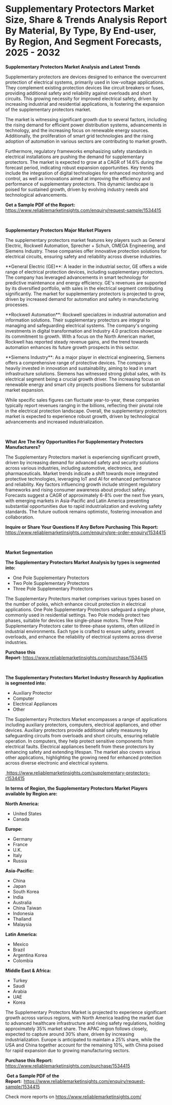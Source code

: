 <p><h1>Supplementary Protectors Market Size, Share & Trends Analysis Report By Material, By Type, By End-user, By Region, And Segment Forecasts, 2025 - 2032</h1></p><p><strong>Supplementary Protectors Market Analysis and Latest Trends</strong></p>
<p><p>Supplementary protectors are devices designed to enhance the overcurrent protection of electrical systems, primarily used in low-voltage applications. They complement existing protection devices like circuit breakers or fuses, providing additional safety and reliability against overloads and short circuits. This growing necessity for improved electrical safety, driven by increasing industrial and residential applications, is fostering the expansion of the supplementary protectors market.</p><p>The market is witnessing significant growth due to several factors, including the rising demand for efficient power distribution systems, advancements in technology, and the increasing focus on renewable energy sources. Additionally, the proliferation of smart grid technologies and the rising adoption of automation in various sectors are contributing to market growth. </p><p>Furthermore, regulatory frameworks emphasizing safety standards in electrical installations are pushing the demand for supplementary protectors. The market is expected to grow at a CAGR of 14.6% during the forecast period, indicating robust expansion opportunities. Key trends include the integration of digital technologies for enhanced monitoring and control, as well as innovations aimed at improving the efficiency and performance of supplementary protectors. This dynamic landscape is poised for sustained growth, driven by evolving industry needs and technological advancements.</p></p>
<p><strong>Get a Sample PDF of the Report:&nbsp;</strong> <a href="https://www.reliablemarketinsights.com/enquiry/request-sample/1534415?utm_campaign=3507&utm_medium=2&utm_source=Github&utm_content=ia&utm_term=08042025&utm_id=supplementary-protectors">https://www.reliablemarketinsights.com/enquiry/request-sample/1534415</a></p>
<p>&nbsp;</p>
<p><strong>Supplementary Protectors Major Market Players</strong></p>
<p><p>The supplementary protectors market features key players such as General Electric, Rockwell Automation, Sprecher + Schuh, OMEGA Engineering, and Siemens Industry. These companies offer innovative protection solutions for electrical circuits, ensuring safety and reliability across diverse industries.</p><p>**General Electric (GE)**: A leader in the industrial sector, GE offers a wide range of electrical protection devices, including supplementary protectors. The company has leveraged advancements in smart technology for predictive maintenance and energy efficiency. GE's revenues are supported by its diversified portfolio, with sales in the electrical segment contributing significantly. The market for supplementary protectors is projected to grow, driven by increased demand for automation and safety in manufacturing processes.</p><p>**Rockwell Automation**: Rockwell specializes in industrial automation and information solutions. Their supplementary protectors are integral to managing and safeguarding electrical systems. The company's ongoing investments in digital transformation and Industry 4.0 practices showcase its commitment to growth. With a focus on the North American market, Rockwell has reported steady revenue gains, and the trend towards automation enhances its future growth prospects in this sector.</p><p>**Siemens Industry**: As a major player in electrical engineering, Siemens offers a comprehensive range of protective devices. The company is heavily invested in innovation and sustainability, aiming to lead in smart infrastructure solutions. Siemens has witnessed strong global sales, with its electrical segment being a crucial growth driver. The increasing focus on renewable energy and smart city projects positions Siemens for substantial market expansion.</p><p>While specific sales figures can fluctuate year-to-year, these companies typically report revenues ranging in the billions, reflecting their pivotal role in the electrical protection landscape. Overall, the supplementary protectors market is expected to experience robust growth, driven by technological advancements and increased industrialization.</p></p>
<p>&nbsp;</p>
<p><strong>What Are The Key Opportunities For Supplementary Protectors Manufacturers?</strong></p>
<p><p>The Supplementary Protectors market is experiencing significant growth, driven by increasing demand for advanced safety and security solutions across various industries, including automotive, electronics, and pharmaceuticals. Market trends indicate a shift towards more integrated protective technologies, leveraging IoT and AI for enhanced performance and reliability. Key factors influencing growth include stringent regulatory frameworks and rising consumer awareness about product safety. Forecasts suggest a CAGR of approximately 6-8% over the next five years, with emerging markets in Asia-Pacific and Latin America presenting substantial opportunities due to rapid industrialization and evolving safety standards. The future outlook remains optimistic, fostering innovation and collaboration.</p></p>
<p><strong>Inquire or Share Your Questions If Any Before Purchasing This Report:</strong> <a href="https://www.reliablemarketinsights.com/enquiry/pre-order-enquiry/1534415?utm_campaign=3507&utm_medium=2&utm_source=Github&utm_content=ia&utm_term=08042025&utm_id=supplementary-protectors">https://www.reliablemarketinsights.com/enquiry/pre-order-enquiry/1534415</a></p>
<p>&nbsp;</p>
<p><strong>Market Segmentation</strong></p>
<p><strong>The Supplementary Protectors Market Analysis by types is segmented into:</strong></p>
<p><ul><li>One Pole Supplementary Protectors</li><li>Two Pole Supplementary Protectors</li><li>Three Pole Supplementary Protectors</li></ul></p>
<p><p>The Supplementary Protectors market comprises various types based on the number of poles, which enhance circuit protection in electrical applications. One Pole Supplementary Protectors safeguard a single phase, commonly used in residential settings. Two Pole models protect two phases, suitable for devices like single-phase motors. Three Pole Supplementary Protectors cater to three-phase systems, often utilized in industrial environments. Each type is crafted to ensure safety, prevent overloads, and enhance the reliability of electrical systems across diverse industries.</p></p>
<p><strong>Purchase this Report:&nbsp;</strong><a href="https://www.reliablemarketinsights.com/purchase/1534415?utm_campaign=3507&utm_medium=2&utm_source=Github&utm_content=ia&utm_term=08042025&utm_id=supplementary-protectors">https://www.reliablemarketinsights.com/purchase/1534415</a></p>
<p>&nbsp;</p>
<p><strong>The Supplementary Protectors Market Industry Research by Application is segmented into:</strong></p>
<p><ul><li>Auxiliary Protector</li><li>Computer</li><li>Electrical Appliances</li><li>Other</li></ul></p>
<p><p>The Supplementary Protectors Market encompasses a range of applications including auxiliary protectors, computers, electrical appliances, and other devices. Auxiliary protectors provide additional safety measures by safeguarding circuits from overloads and short circuits, ensuring reliable operation. In computers, they help protect sensitive components from electrical faults. Electrical appliances benefit from these protectors by enhancing safety and extending lifespan. The market also covers various other applications, highlighting the growing need for enhanced protection across diverse electronic and electrical systems.</p></p>
<p><a href="https://www.reliablemarketinsights.com/supplementary-protectors-r1534415?utm_campaign=3507&utm_medium=2&utm_source=Github&utm_content=ia&utm_term=08042025&utm_id=supplementary-protectors">&nbsp;https://www.reliablemarketinsights.com/supplementary-protectors-r1534415</a></p>
<p><strong>In terms of Region, the Supplementary Protectors Market Players available by Region are:</strong></p>
<p>
    <p> <strong> North America: </strong>
        <ul>
            <li>United States</li>
            <li>Canada</li>
        </ul>
        </p> 
    <p> <strong> Europe: </strong>
        <ul>
            <li>Germany</li>
            <li>France</li>
            <li>U.K.</li>
            <li>Italy</li>
            <li>Russia</li>
        </ul>
        </p> 
    <p> <strong> Asia-Pacific: </strong>
        <ul>
            <li>China</li>
            <li>Japan</li>
            <li>South Korea</li>
            <li>India</li>
            <li>Australia</li>
            <li>China Taiwan</li>
            <li>Indonesia</li>
            <li>Thailand</li>
            <li>Malaysia</li>
        </ul>
        </p> 
    <p> <strong> Latin America: </strong>
        <ul>
            <li>Mexico</li>
            <li>Brazil</li>
            <li>Argentina Korea</li>
            <li>Colombia</li>
        </ul>
        </p> 
    <p> <strong> Middle East & Africa: </strong>
        <ul>
            <li>Turkey</li>
            <li>Saudi</li>
            <li>Arabia</li>
            <li>UAE</li>
            <li>Korea</li>
        </ul>
    </p>
    </p>
<p><p>The Supplementary Protectors Market is projected to experience significant growth across various regions, with North America leading the market due to advanced healthcare infrastructure and rising safety regulations, holding approximately 35% market share. The APAC region follows closely, expected to capture around 30% share, driven by increasing industrialization. Europe is anticipated to maintain a 25% share, while the USA and China together account for the remaining 10%, with China poised for rapid expansion due to growing manufacturing sectors.</p></p>
<p><strong>Purchase this Report: </strong><a href="https://www.reliablemarketinsights.com/purchase/1534415?utm_campaign=3507&utm_medium=2&utm_source=Github&utm_content=ia&utm_term=08042025&utm_id=supplementary-protectors">https://www.reliablemarketinsights.com/purchase/1534415</a></p>
<p>&nbsp;<strong>Get a Sample PDF of the Report:&nbsp;&nbsp;</strong><a href="https://www.reliablemarketinsights.com/enquiry/request-sample/1534415?utm_campaign=3507&utm_medium=2&utm_source=Github&utm_content=ia&utm_term=08042025&utm_id=supplementary-protectors">https://www.reliablemarketinsights.com/enquiry/request-sample/1534415</a></p>
<p><strong></strong></p>
<p>Check more reports on <a href="https://www.reliablemarketinsights.com/?utm_campaign=3507&utm_medium=2&utm_source=Github&utm_content=ia&utm_term=08042025&utm_id=supplementary-protectors">https://www.reliablemarketinsights.com/</a></p>